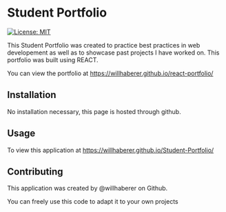 # Student Portfolio

[![License: MIT](https://img.shields.io/badge/License-MIT-yellow.svg)](https://opensource.org/licenses/MIT)

This Student Portfolio was created to practice best practices in web developement as well as to showcase past projects I have worked on. This portfolio was built using REACT.

You can view the portfolio at https://willhaberer.github.io/react-portfolio/

## Installation

No installation necessary, this page is hosted through github.

## Usage

To view this application at https://willhaberer.github.io/Student-Portfolio/

## Contributing

This application was created by @willhaberer on Github.

You can freely use this code to adapt it to your own projects
